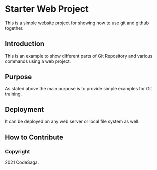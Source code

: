 # Starter Web Project

This is a simple website project for showing how to use git and github together.   

## Introduction

This is an example to show different parts of Git Repository and various commands using a web project.

## Purpose

As stated above the main purpose is to provide simple examples for Git training.

## Deployment

It can be deployed on any web server or local file system as well.

## How to Contribute

### Copyright

2021 CodeSaga.
